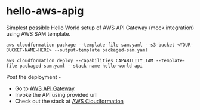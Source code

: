 # hello-aws-apig

Simplest possible Hello World setup of AWS API Gateway (mock integration) using AWS SAM template.

`aws cloudformation package --template-file sam.yaml --s3-bucket <YOUR-BUCKET-NAME-HERE> --output-template packaged-sam.yaml`

`aws cloudformation deploy --capabilities CAPABILITY_IAM --template-file packaged-sam.yaml --stack-name hello-world-api`

Post the deployment -
* Go to [AWS API Gateway](https://console.aws.amazon.com/apigateway/)
* Invoke the API using provided url
* Check out the stack at [AWS Cloudformation](https://console.aws.amazon.com/cloudformation)
